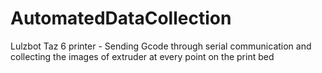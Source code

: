 # AutomatedDataCollection
Lulzbot Taz 6 printer - Sending Gcode through serial communication and collecting the images of extruder at every point on the print bed
